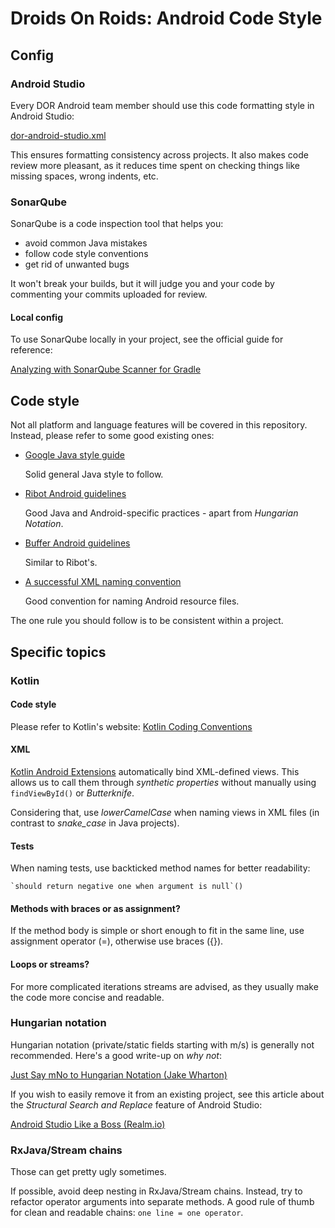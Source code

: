 # Droids On Roids: Android Code Style

## Config

### Android Studio

Every DOR Android team member should use this code formatting style in Android Studio:

[dor-android-studio.xml](https://github.com/DroidsOnRoids/android-style-guide/blob/master/dor-android-studio-code-style.xml)

This ensures formatting consistency across projects. It also makes code review more pleasant, as it reduces time spent on checking things like missing spaces, wrong indents, etc.

### SonarQube

SonarQube is a code inspection tool that helps you:

* avoid common Java mistakes
* follow code style conventions
* get rid of unwanted bugs

It won't break your builds, but it will judge you and your code by commenting your commits uploaded for review.

#### Local config

To use SonarQube locally in your project, see the official guide for reference:

[Analyzing with SonarQube Scanner for Gradle](https://docs.sonarqube.org/display/SCAN/Analyzing+with+SonarQube+Scanner+for+Gradle)

## Code style

Not all platform and language features will be covered in this repository. Instead, please refer to some good existing ones:

* [Google Java style guide](https://google.github.io/styleguide/javaguide.html)

	Solid general Java style to follow.

* [Ribot Android guidelines](https://github.com/ribot/android-guidelines/blob/master/project_and_code_guidelines.md)

	Good Java and Android-specific practices - apart from *Hungarian Notation*.

* [Buffer Android guidelines](https://github.com/bufferapp/android-guidelines/blob/master/project_style_guidelines.md)

	Similar to Ribot's.

* [A successful XML naming convention](http://jeroenmols.com/blog/2016/03/07/resourcenaming/)

	Good convention for naming Android resource files.

The one rule you should follow is to be consistent within a project.

## Specific topics

### Kotlin

#### Code style

Please refer to Kotlin's website:
[Kotlin Coding Conventions](https://kotlinlang.org/docs/reference/coding-conventions.html)

#### XML

[Kotlin Android Extensions](https://kotlinlang.org/docs/tutorials/android-plugin.html) automatically bind XML-defined views. This allows us to call them through *synthetic properties* without manually using `findViewById()` or *Butterknife*.

Considering that, use *lowerCamelCase* when naming views in XML files (in contrast to *snake_case* in Java projects).

#### Tests

When naming tests, use backticked method names for better readability:

``` `should return negative one when argument is null`() ```

#### Methods with braces or as assignment?

If the method body is simple or short enough to fit in the same line, use assignment operator (=), otherwise use braces ({}).

#### Loops or streams?

For more complicated iterations streams are advised, as they usually make the code more concise and readable.

### Hungarian notation
Hungarian notation (private/static fields starting with m/s) is generally not recommended. Here's a good write-up on *why not*:

[Just Say mNo to Hungarian Notation (Jake Wharton)](http://jakewharton.com/just-say-no-to-hungarian-notation/)

If you wish to easily remove it from an existing project, see this article about the *Structural Search and Replace* feature of Android Studio:

[Android Studio Like a Boss (Realm.io)](https://realm.io/news/360andev-philippe-breault-android-studio-ide-like-boss-structural-search-refactoring-java/)

### RxJava/Stream chains

Those can get pretty ugly sometimes.

If possible, avoid deep nesting in RxJava/Stream chains. Instead, try to refactor operator arguments into separate methods. A good rule of thumb for clean and readable chains: `one line = one operator`.
